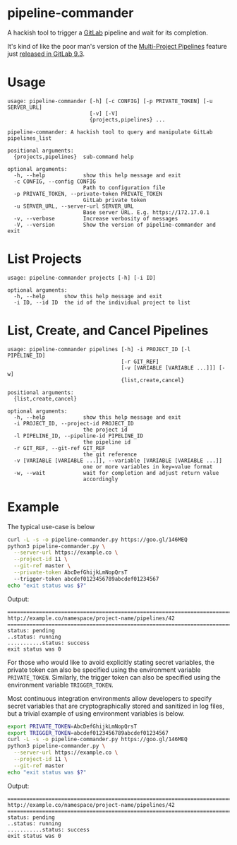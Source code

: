 # pipeline-commander
A hackish tool to trigger a [GitLab](https://gitlab.com) pipeline and wait for its completion.

It's kind of like the poor man's version of the [Multi-Project Pipelines](https://docs.gitlab.com/ee/ci/multi_project_pipeline_graphs.html) feature just [released in GitLab 9.3](https://about.gitlab.com/2017/06/22/gitlab-9-3-released/).

# Usage
```
usage: pipeline-commander [-h] [-c CONFIG] [-p PRIVATE_TOKEN] [-u SERVER_URL]
                          [-v] [-V]
                          {projects,pipelines} ...

pipeline-commander: A hackish tool to query and manipulate GitLab
pipelines_list

positional arguments:
  {projects,pipelines}  sub-command help

optional arguments:
  -h, --help            show this help message and exit
  -c CONFIG, --config CONFIG
                        Path to configuration file
  -p PRIVATE_TOKEN, --private-token PRIVATE_TOKEN
                        GitLab private token
  -u SERVER_URL, --server-url SERVER_URL
                        Base server URL. E.g. https://172.17.0.1
  -v, --verbose         Increase verbosity of messages
  -V, --version         Show the version of pipeline-commander and exit

```

# List Projects

```
usage: pipeline-commander projects [-h] [-i ID]

optional arguments:
  -h, --help      show this help message and exit
  -i ID, --id ID  the id of the individual project to list
```

# List, Create, and Cancel Pipelines

```
usage: pipeline-commander pipelines [-h] -i PROJECT_ID [-l PIPELINE_ID]
                                    [-r GIT_REF]
                                    [-v [VARIABLE [VARIABLE ...]]] [-w]
                                    {list,create,cancel}

positional arguments:
  {list,create,cancel}

optional arguments:
  -h, --help            show this help message and exit
  -i PROJECT_ID, --project-id PROJECT_ID
                        the project id
  -l PIPELINE_ID, --pipeline-id PIPELINE_ID
                        the pipeline id
  -r GIT_REF, --git-ref GIT_REF
                        the git reference
  -v [VARIABLE [VARIABLE ...]], --variable [VARIABLE [VARIABLE ...]]
                        one or more variables in key=value format
  -w, --wait            wait for completion and adjust return value
                        accordingly
```

# Example

The typical use-case is below

```bash
curl -L -s -o pipeline-commander.py https://goo.gl/146MEQ
python3 pipeline-commander.py \
  --server-url https://example.co \
  --project-id 11 \
  --git-ref master \
  --private-token AbcDefGhijkLmNopQrsT
  --trigger-token abcdef0123456789abcdef01234567
echo "exit status was $?"
```
Output:
```
================================================================================
http://example.co/namespace/project-name/pipelines/42
================================================================================
status: pending
..status: running
...........status: success
exit status was 0
```

For those who would like to avoid explicitly stating secret variables, the private token can also be specified using the environment variable `PRIVATE_TOKEN`. Similarly, the trigger token can also be specified using the environment variable `TRIGGER_TOKEN`.

Most continuous integration environments allow developers to specify secret variables that are cryptographically stored and sanitized in log files, but a trivial example of using environment variables is below.

```bash
export PRIVATE_TOKEN=AbcDefGhijkLmNopQrsT
export TRIGGER_TOKEN=abcdef0123456789abcdef01234567
curl -L -s -o pipeline-commander.py https://goo.gl/146MEQ
python3 pipeline-commander.py \
  --server-url https://example.co \
  --project-id 11 \
  --git-ref master
echo "exit status was $?"
```
Output:
```
================================================================================
http://example.co/namespace/project-name/pipelines/42
================================================================================
status: pending
..status: running
...........status: success
exit status was 0
```
